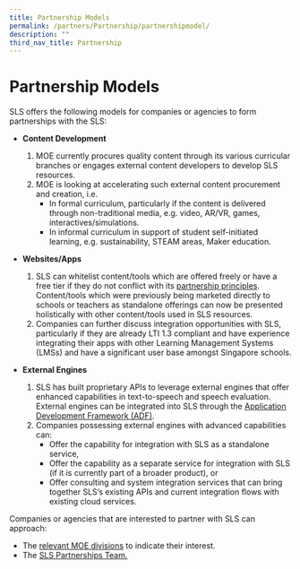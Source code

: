 ```yaml
---
title: Partnership Models
permalink: /partners/Partnership/partnershipmodel/
description: ""
third_nav_title: Partnership
---
```

Partnership Models
==================

SLS offers the following models for companies or agencies to form partnerships with the SLS:

- **Content Development**
    1. MOE currently procures quality content through its various curricular branches or engages external content developers to develop SLS resources.
    2. MOE is looking at accelerating such external content procurement and creation, i.e. 
        - In formal curriculum, particularly if the content is delivered through non-traditional media, e.g. video, AR/VR, games, interactives/simulations.
        - In informal curriculum in support of student self-initiated learning, e.g. sustainability, STEAM areas, Maker education.
   
- **Websites/Apps**
    1. SLS can whitelist content/tools which are offered freely or have a free tier if they do not conflict with its [partnership principles](../../partners/partnershipintegration/partnershipsls.html). Content/tools which were previously being marketed directly to schools or teachers as standalone offerings can now be presented holistically with other content/tools used in SLS resources.
    2. Companies can further discuss integration opportunities with SLS, particularly if they are already LTI 1.3 compliant and have experience integrating their apps with other Learning Management Systems (LMSs) and have a significant user base amongst Singapore schools.
   
- **External Engines**
    1. SLS has built proprietary APIs to leverage external engines that offer enhanced capabilities in text-to-speech and speech evaluation. External engines can be integrated into SLS through the [Application Development Framework (ADF)](/files/Partnerships/adpspecifications21.pdf).
    2. Companies possessing external engines with advanced capabilities can: 
        - Offer the capability for integration with SLS as a standalone service,
        - Offer the capability as a separate service for integration with SLS (if it is currently part of a broader product), or
        - Offer consulting and system integration services that can bring together SLS’s existing APIs and current integration flows with existing cloud services.
 
  
Companies or agencies that are interested to partner with SLS can approach:

- The [relevant MOE divisions](https://www.moe.gov.sg/about-us/organisation-structure) to indicate their interest.
- The [SLS Partnerships Team.](https://go.gov.sg/sls-partnerships-contact)
